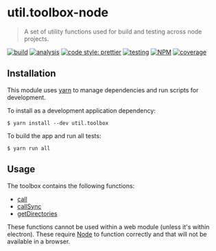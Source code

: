 # util.toolbox-node

> A set of utility functions used for build and testing across node projects.

[![build](https://travis-ci.org/jmquigley/util.toolbox-node.svg?branch=master)](https://travis-ci.org/jmquigley/util.toolbox-node)
[![analysis](https://img.shields.io/badge/analysis-tslint-9cf.svg)](https://palantir.github.io/tslint/)
[![code style: prettier](https://img.shields.io/badge/code_style-prettier-ff69b4.svg?style=flat-square)](https://github.com/prettier/prettier)
[![testing](https://img.shields.io/badge/testing-jest-blue.svg)](https://facebook.github.io/jest/)
[![NPM](https://img.shields.io/npm/v/util.toolbox-node.svg)](https://www.npmjs.com/package/util.toolbox-node)
[![coverage](https://coveralls.io/repos/github/jmquigley/util.toolbox-node/badge.svg?branch=master)](https://coveralls.io/github/jmquigley/util.toolbox-node?branch=master)


## Installation

This module uses [yarn](https://yarnpkg.com/en/) to manage dependencies and run scripts for development.

To install as a development application dependency:
```
$ yarn install --dev util.toolbox
```

To build the app and run all tests:
```
$ yarn run all
```

## Usage

The toolbox contains the following functions:

- [call](docs/index.md#call)
- [callSync](docs/index.md#callSync)
- [getDirectories](docs/index.md#getDirectories)

These functions cannot be used within a web module (unless it's within electron).  These require [Node](https://nodejs.org/en/) to function correctly and that will not be available in a browser.
